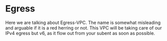 # Egress

Here we are talking about Egress-VPC. The name is somewhat misleading and arguable if it is a red herring or not. This VPC will be taking care of our IPv4 egress but v6, as it flow out from your subent as soon as possible.